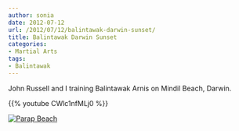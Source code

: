 ```yaml
---
author: sonia
date: 2012-07-12
url: /2012/07/12/balintawak-darwin-sunset/
title: Balintawak Darwin Sunset
categories:
- Martial Arts
tags:
- Balintawak
---
```


John Russell and I training Balintawak Arnis on Mindil Beach, Darwin.

<!--more-->

{{% youtube CWlc1nfMLj0 %}}

[![Parap Beach](http://www.snowfrog.net/wp-content/uploads/2012/07/parap_beach-576x1024.png)](http://www.snowfrog.net/wp-content/uploads/2012/07/parap_beach.png)
